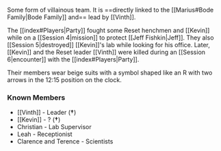 Some form of villainous team. It is ==directly linked to the [[Marius#Bode Family|Bode Family]] and== lead by [[Vinth]].

The [[index#Players|Party]] fought some Reset henchmen and [[Kevin]] while on a [[Session 4|mission]] to protect [[Jeff Fishkin|Jeff]]. They also [[Session 5|destroyed]] [[Kevin]]'s lab while looking for his office. Later, [[Kevin]] and the Reset leader [[Vinth]] were killed during an [[Session 6|encounter]] with the [[index#Players|Party]].

Their members wear beige suits with a symbol shaped like an R with two arrows in the 12:15 position on the clock.

### Known Members

* [[Vinth]] - Leader (**†**)
* [[Kevin]] - ? (**†**)
* Christian - Lab Supervisor
* Leah - Receptionist
* Clarence and Terence - Scientists